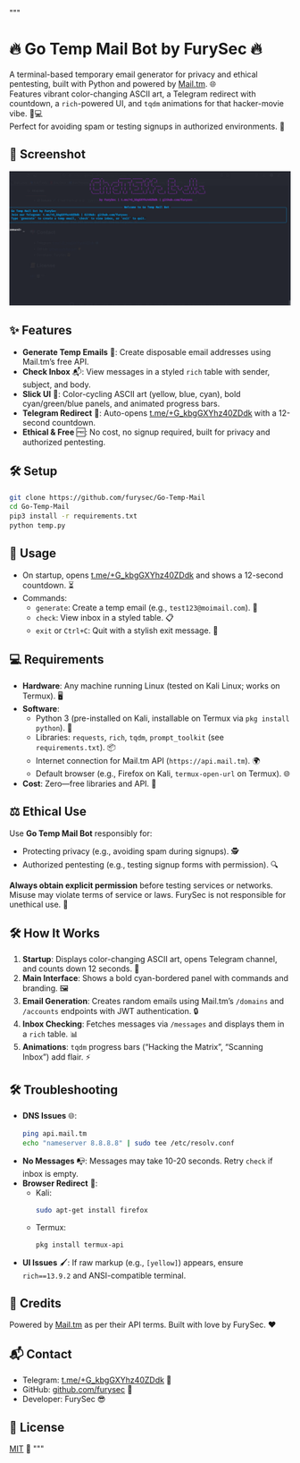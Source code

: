 """
# 🔥 Go Temp Mail Bot by FurySec 🔥

A terminal-based temporary email generator for privacy and ethical pentesting, built with Python and powered by [Mail.tm](https://mail.tm). 🌐  
Features vibrant color-changing ASCII art, a Telegram redirect with countdown, a `rich`-powered UI, and `tqdm` animations for that hacker-movie vibe. 🎥💻  
Perfect for avoiding spam or testing signups in authorized environments. 🚀

## 📸 Screenshot
![Go Temp Mail Bot in Action](https://github.com/furysec/Go-Temp-Mail/blob/main/Screenshot%20from%202025-08-02%2020-15-17.png) <!-- Replace with your screenshot URL, e.g., https://github.com/furysec/Go-Temp-Mail/raw/main/screenshot.png -->

## ✨ Features
- **Generate Temp Emails** 📧: Create disposable email addresses using Mail.tm’s free API.
- **Check Inbox** 📬: View messages in a styled `rich` table with sender, subject, and body.
- **Slick UI** 🎨: Color-cycling ASCII art (yellow, blue, cyan), bold cyan/green/blue panels, and animated progress bars.
- **Telegram Redirect** 🔗: Auto-opens [t.me/+G_kbgGXYhz40ZDdk](https://t.me/+G_kbgGXYhz40ZDdk) with a 12-second countdown.
- **Ethical & Free** 🆓: No cost, no signup required, built for privacy and authorized pentesting.

## 🛠️ Setup
```bash
git clone https://github.com/furysec/Go-Temp-Mail
cd Go-Temp-Mail
pip3 install -r requirements.txt
python temp.py
```

## 🚀 Usage
- On startup, opens [t.me/+G_kbgGXYhz40ZDdk](https://t.me/+G_kbgGXYhz40ZDdk) and shows a 12-second countdown. ⏳
- Commands:
  - `generate`: Create a temp email (e.g., `test123@moimail.com`). 📨
  - `check`: View inbox in a styled table. 📋
  - `exit` or `Ctrl+C`: Quit with a stylish exit message. 👋

## 💻 Requirements
- **Hardware**: Any machine running Linux (tested on Kali Linux; works on Termux). 🖥️
- **Software**:
  - Python 3 (pre-installed on Kali, installable on Termux via `pkg install python`). 🐍
  - Libraries: `requests`, `rich`, `tqdm`, `prompt_toolkit` (see `requirements.txt`). 📦
  - Internet connection for Mail.tm API (`https://api.mail.tm`). 🌍
  - Default browser (e.g., Firefox on Kali, `termux-open-url` on Termux). 🌐
- **Cost**: Zero—free libraries and API. 💸

## ⚖️ Ethical Use
Use **Go Temp Mail Bot** responsibly for:
- Protecting privacy (e.g., avoiding spam during signups). 🕵️
- Authorized pentesting (e.g., testing signup forms with permission). 🔍

**Always obtain explicit permission** before testing services or networks. Misuse may violate terms of service or laws. FurySec is not responsible for unethical use. 🚫

## 🛠️ How It Works
1. **Startup**: Displays color-changing ASCII art, opens Telegram channel, and counts down 12 seconds. 🎉
2. **Main Interface**: Shows a bold cyan-bordered panel with commands and branding. 🖼️
3. **Email Generation**: Creates random emails using Mail.tm’s `/domains` and `/accounts` endpoints with JWT authentication. 🔒
4. **Inbox Checking**: Fetches messages via `/messages` and displays them in a `rich` table. 📊
5. **Animations**: `tqdm` progress bars (“Hacking the Matrix”, “Scanning Inbox”) add flair. ⚡

## 🛠️ Troubleshooting
- **DNS Issues** 🌐:
  ```bash
  ping api.mail.tm
  echo "nameserver 8.8.8.8" | sudo tee /etc/resolv.conf
  ```
- **No Messages** 📭: Messages may take 10-20 seconds. Retry `check` if inbox is empty.
- **Browser Redirect** 🔗:
  - Kali:
    ```bash
    sudo apt-get install firefox
    ```
  - Termux:
    ```bash
    pkg install termux-api
    ```
- **UI Issues** 🖌️: If raw markup (e.g., `[yellow]`) appears, ensure `rich==13.9.2` and ANSI-compatible terminal.

## 🙌 Credits
Powered by [Mail.tm](https://mail.tm) as per their API terms. Built with love by FurySec. ❤️

## 📬 Contact
- Telegram: [t.me/+G_kbgGXYhz40ZDdk](https://t.me/+G_kbgGXYhz40ZDdk) 📲
- GitHub: [github.com/furysec](https://github.com/furysec) 🌟
- Developer: FurySec 😎

## 📜 License
[MIT](LICENSE) 📝
"""
